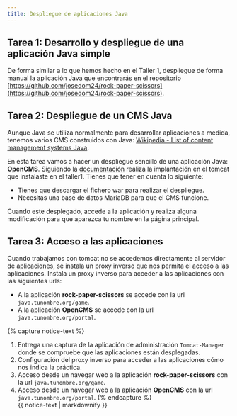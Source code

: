 ```yaml
---
title: Despliegue de aplicaciones Java
---
```


## Tarea 1: Desarrollo y despliegue de una aplicación Java simple

De forma similar a lo que hemos hecho en el Taller 1, despliegue de forma manual la aplicación Java que encontrarás en el repositorio [https://github.com/josedom24/rock-paper-scissors](https://github.com/josedom24/rock-paper-scissors).


## Tarea 2: Despliegue de un CMS Java

Aunque Java se utiliza normalmente para desarrollar aplicaciones a medida, tenemos varios CMS construidos con Java: [Wikipedia - List of content management systems Java](https://en.wikipedia.org/wiki/List_of_content_management_systems#Java).

En esta tarea vamos a hacer un despliegue sencillo de una aplicación Java: **OpenCMS**. Siguiendo la [documentación](https://documentation.opencms.org/central/) realiza la implantación en el tomcat que instalaste en el taller1. Tienes que tener en cuenta lo siguiente:

* Tienes que descargar el fichero war para realizar el despliegue.
* Necesitas una base de datos MariaDB para que el CMS funcione.

Cuando este desplegado, accede a la aplicación y realiza alguna modificación para que aparezca tu nombre en la página principal.

## Tarea 3: Acceso a las aplicaciones

Cuando trabajamos con tomcat no se accedemos directamente al servidor de aplicaciones, se instala un proxy inverso que nos permita el acceso a las aplicaciones. Instala un proxy inverso para acceder a las aplicaciones con las siguientes urls:

* A la aplicación **rock-paper-scissors** se accede con la url `java.tunombre.org/game`.
* A la aplicación **OpenCMS** se accede con la url `java.tunombre.org/portal`.


{% capture notice-text %}

1. Entrega una captura de la aplicación de administración `Tomcat-Manager` donde se compruebe que las aplicaciones están desplegadas.
2. Configuración del proxy inverso para acceder a las aplicaciones cómo nos indica la práctica.
3. Acceso desde un navegar web a la aplicación **rock-paper-scissors** con la url `java.tunombre.org/game`.
4. Acceso desde un navegar web a la aplicación **OpenCMS** con la url `java.tunombre.org/portal`.
{% endcapture %}<div class="notice--info">{{ notice-text | markdownify }}</div>

